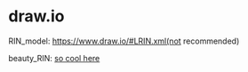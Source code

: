 # draw.io
RIN_model: https://www.draw.io/#LRIN.xml(not recommended)

beauty_RIN: [so cool here](https://www.draw.io/?lightbox=1&highlight=0000ff&edit=_blank&layers=1&nav=1&title=beauty_RIN#R7V1bc9s4lv41rtp9iAr3y2PidGZ2a2ZndnurtvtpSpZoW9Oy5ZHlTtK%2FfkmJkIgLRVACQNChq9uRKIqkcQ6%2Bcz%2FnBt8%2BffvTdv7y%2BNfNsljfILD8doM%2F3yAEEeXlP9WR74cjjODDgYftalmfdDrw8%2BqP4nBQ1gffVsviVTtvt9msd6sX%2FeBi8%2FxcLHbasfl2u%2Fmqn3a%2FWes3fZk%2FFNaBnxfztX30%2F1bL3ePhqED8dPzPxerhUd0ZsvrBn%2BbqZHA48Po4X26%2BNg7hn27w7Xaz2R1ePX27LdbV2qllOXzvS8unxwfbFs87ny%2BwT7dL%2Bp9f%2F4D%2Fgh%2Fk8o%2F%2F%2Fv2X1dMHTOvr%2FD5fv9V%2Fcv24u%2B9qDbabt%2BdlUV0G3OBPXx9Xu%2BLnl%2Fmi%2BvRrSfTy2OPuaV2%2Bg%2BXL459Znfuwnr%2B%2B1q8Xm6fVon59v1qvbzfrzXZ%2FA3wvFsViUR3fPO9qFuDVtXbbzW9F48Q7QQmtLlA%2FdLHdFd9a1wMeV7nkzmLzVOy238tT6i%2BwGT18pWZMAag68rVBaUgOxx4bVMas5uF5zV0Px6ufCFC%2BqGnQgx5Isc%2Bg9LgDBS6YBz1AIYAQYeiBETEpwomDIohSmyIMxCKIgqtBCbKcF%2BLeZ4OwhSju7sMQRDg2g2PpBYDR1j4LcLpfLKT0WPsSFSRehll7qW0EgrAfMCEaDZhwaGAylrmAS1pwfZmhRbMmnZr0s4ghGcdzFkhSiE5qlFhlUwOSaKiEeQY74w4ul%2FdAJ5l0EQMCjmURhhhUAJMaDiEB1VlNekgZjRw07uZwCeQrNkdIsU0A0ehBkUuNwgrKtf2hICwCQXKQ2vflz36Zu%2FZHBMnRJSkIiIdNIIO1HwablDVV7wUkoUuBhdixFwCNRQ8UGpxCmRQHBIsKTkgnCAZOYYEcBIlnUaDQ2DQeTcqkB%2BTMJSycGwTGIwiaCKIQS3jTI55yC2NrUw7ZcAU9QkoQCIAPPRzKbUx6RAasjLVbyXS8UmZFJzVYLNVWQGvti%2BVD8XP9drPdPW4eNs%2Fz9U%2Bno5906pzO%2Bctm81LT5J%2FFbve9Xvz5226jU6z4ttr9Un%2B9ev1r4%2FXnaq3w8V21VJTW7%2F5ebFfl311slVZQUrhJqv3PkVTVH3KeUOXfvXnbLoozC9RC0G2xnu9Wv%2BvXd1Gn%2FurfN6vyzqeNCanhnZTGftvNtw%2FFrv6aQeTjc1xOdw9XWLldXqqXi7e7onsT3h144i93xwPzxW8Pe07529tuvXou6uPL%2Bfa3v5WXWe2qvxzMANUPov1Rx74%2Bei2juimJvkWxAy9dvoBYaClIlvuTZLM%2FSZz9KczoQeL9iYi8mvD%2FfHt6qUnMkuA0BC18UFJ1%2B%2F2X5ptfm2%2F2lzq9%2B958Z19q2fibbGmtWOzwiQqywhvL4Z6KNxE4sMo5MEYhmPjjdjv%2F3jjhpeLN1zM87oa6EyMfLhiUrcn4xM79nAng1AxvOabAAXP3%2B59AGjzslEckqTyiWcojquEQGVAe0SjyCDFTHkHT4xpdIIkxCCRIm4xwjTw6XOl9CSTqK5CCWD19BRICuveIaALJOp1Bfub0OPLLw5U0yS9NfgldflFbflGH%2FOKx5JccxN%2FRtrVd2NFECAMwTYdWRZnVYr7%2BuF49PJcHn1bL5f6BO2GSafISt8nLgNDDoshFjE0%2FiuXYPzyZJRftS1HcdakWEduOc%2BGFMBuDEEYad10jhNE7tAqZpxCWg8hgA6%2Fr1NS2TUMxOXN6HBnMxiCDWyRqf9kcQAYjptOU2zKYOWQwjSaDbYJlCGIUaa4tOWsTkl1C3JTa7cpAjYcfSs6CUgPFWVXncIG3LCBscV%2FbAbiZ8UpJT6pEMMIZlKD%2BbchqMiNIUA4Pv7GRudpbdJ95CuPGCcwOZdtkvmUQnPU0v2eEUp3RAYCXMPqYFIC0O6kvi2OuM3gdIW7TAAgVZ06Psx08spWz1QBeT8mDgygDmOrAKR0GObKVARxNGcjCojkBEgRIByQBWChAukQr8MWd4AKXclPCopmRVOprWjPAuy4VSD5TCVvuFBWQPIpZsgWkQVCIQp25BjdJrk%2BzeI8mSUClJ5JZQFX6c8MOiAMtRJqKP0kBLdCj%2FCFbbBla2SE4M2WHZwQzUNlaCmpm9Pj%2BpOl023L5QU0chYhxeVlOWF%2BkYYa%2FTsgkQDPClNBhY5sMII1Og8c2R5Gh4Zk6GsWrio5O1NqrCo5u1oG8qrBmoW5nEI4CapyYjUvMSrVAoMaxDmoSJAE1NIFaT1AzCuKHTjj0qRbKjoKqAVHUjkOciC5KJS1VQKMIzGZQU4Igd5XhJaWV6uySt64APU2QH7K6APnGkXCQnOTe5QXILHZMkBuCRhEayknemwUGbnBKKvKPPpnMwckz1j0iRBFRbAxm5HVDZagGNjHM%2FHF1n7iIIybE6Yk4Roohwi7ESeo5QarTTt6IM%2BXVnkUv6asPoSH0ITOzFtVBcd%2FUWuP8SGg2RbJ7opmZXIuoC82SBrMhyMm4q8JMrIloM0ouCTMdM3QANXJjBQ6WMjhw5Er5ALohLIg3uHcI3OpagiTW3bg%2B32FJcnKO%2ByuLXXAuZ5bI5g%2Frtx3OyHjnld%2BXzM98w5i5tKp5Ynsy7dnz42wUnwab2cr8oTNMzHRaxJ3GDLLFf7QkE0izSKkNVIKao5QOYj843CSmJumbJRsMCdCIkSCLPFa39zSt9q9kSN7bv2Ru0PyBTTRIWW1XchU10kK4PPX%2BGCYtRJWvJfJl2M4HqMeWG1Zt6Ix9I4H3dKdWx0jXNyKpSaNIRMhUTTITcVt8vknVJJBVh72ZFHoyLpG0iZdjTcbFcRo02sm4SGkvwbNxLQdGfae4cDO1yuuJMWY6LpSDx5V8BrlMRDyXfggFGjodAY8xr40WYklcRBToDrNA7f7NDETodH4kTWyDYBTODz0JHooxVfIdhoVFMDnM%2FlsYGxeJ7f4YRfLYeQ2f56LhY%2BgL3NE0fDI5tq%2FybJnb0UlR17CjeBS19Sn8DVFW%2FW%2BRtvzbdzr5tkW5qvO7%2FQnVMlXAXa9z9fG8bqO4KJeoAuD2%2Foq1zVDehn66oZ8NGj1vKj4wyFMf1CXNebS%2BMi%2FBg3jcsR1RNOLZetREPC%2FiQbWhBiOdLRkhm2jnpJ302XiueaLxqGenqE7U86Oea%2BelpZ2dkIfRN4hE9f9EOz2xmGdGPGoroBPxPImXAW6qpPAG%2BRj5tv9vIt7ZJNjBFRYVSZpI15d0GRgK1I60VphZQqcK8UzUU%2BlnJLeNZ4etJtq10c7otJDBznPYeRP13P7O3Gx0alt5k8hzuzZV5kc2pJuMPH%2FiCd5JvKRWArNVzcm70hbdZyAz4tmq5uSTbgv2gxlkjCEqOaMM0U5KJsVQNime%2FqFavU9CuS2HVjyZHdiblBe%2FigPmyrlJSzxHYG9SX%2FzUF%2FfeSysDp%2BDexQqMe%2FelJZ9t900qzCUqDOKD%2B1%2FUzc5lLOmr1ZGw5Fksx5aCM2e6KP5Iyb69QgjsU4PfrOYB2oLb681FrPW21f9S5yjRD05bx3R36TojJsNvFlvjL9UO8W1SOQzSSSuTz0k8V2VEPOLZCv%2FvxWK32f7bgYb%2FPhFRx04KTCJy6CCiTEpEj8qI8Yorxq0ld0do7BUnKNaK28recdtMW8agHxYm%2FSgZXGh5NFiLsWUKvGhJGv8EZLCkca7S1dSCI08NL9p6C1ujrjcMmfaLQTyo27aYuFwTrl4W0agnry%2FRjlG9hbXqrdYRJtmNdORsxoRklEKOCMTC9iQKQgTiVDDVbbL3rEern%2FTZqwaq0YbAbjInzj9m1zfiVHVDcH1TugGH8mTH0VCUZJQUYQEOv03vKi85vrRsgCwflqrxbx3cZ9%2BF8mp2kLqHVNmFfndp2Tm9efyk7%2FvyeNc3YvH49c2Uo3Qc0nicjIbHqxABaPC4EbwTYCYZwJQhiLhUJllfFt83ZDnD4ufvEojFSyvXZNiO6eOd34jF4rbWnoDF23tZnS8SNwrazZrxVqU1VA%2B%2FwbYORkznap1VJJhBggTl9e%2FLNJ7KqnRcxu8mgRQgTOzOvOD8U3d9I9bOyaI7XfgmcgALdaDucg25OhCniVx3b7g4jRpcXaANA9B36xBkXgqjOLNB7IdWd4o8VDWLwRKJm4iEN1yREXbHVmtUX5Yze9Y4LtWb5UI3IoHQoxNJSdTyiTZfy3eL9fz1dbXQiR5mZCrkBqxJKS6Bte4%2B6LipSsgrNQmPNjaq%2BqITRnnL5PqO0Jk6dm1bHHPK48ml2pf16SlZxY7AJ%2BqxA6GHAzwRaxOkszYA6BLWDiixB2Y1bLAauRhlqXCwWm4oizyybRKxIoUGK0I2NCuyQVlRGoGkkyurLyuyU1rXMYzrx4rhGM0uJB%2BC0cCsKlpr8Fk1Ep3gSxitMdyHacN9miJdcw6oNxElOveW6C1zDtPwNrNCD9hsBu%2FN25b7CwPjUtF5Gw3K20c%2BrJu4H9snS0l686KuHViQHNme7%2BZv5svfclD%2B5qbsb%2BRd9DfXbLs9NXp7NH5PwuFEY3AA5XUMDrSpByWSw4m%2FvfhbWCxpKhRXcDdJzN2qYUPe%2FXL1QfCknb%2Bz65YLUZDp67ZDkyONcRgQiU15NJJBM2CmDeqmneAImrgINFAkfEY1XKTtKvKIxuhBVQrTCb2QBWHn3lNijMRCRs6nPiACz50fydmvVnGUDYeH6RotdZcTZcKRc6hSHtLMz2I5Tc%2FVYG3GMLvpr%2FNlKBPjRCaxMTyCEl%2BZ2DvebtyJgSQzqNA4tLVDKPyYFnKNwD1F1RvXGr%2B45b7ilgcZn9Q7Wq4KWBR7445kEnT2%2FFji9h3Ma5CDSV6gZ39T4ZK8zFGrEXFwbVaSd3YaSllLX8rfh%2FRtcZ9cG7Mxpa%2BkkaQvlbDlTpGl7whnC%2FGrpO%2FJ5X261vilr%2FSVvqwlUBRX%2BjJT%2BtZtOVvz%2FBk8d34s6euRyDG89M1qtp0xoJAS6RK5KQcUQmoTbVCRC3kT1mYcDTcE9QiQsNQEjl4%2Fldw79IToY8O9bhSLJO8ZN3w3woryhRrBajSOoSKRvOc5bY5Wa1vbFbJb3s%2B41DLfKv6Wl7DzqKS%2B%2F35py8KLK%2FXNHGdWt9Vrr2A9e34kqY89cuYmqa9JfWk6JalD6iedaAtVA9AGFauOcVOzVJefRA%2FQU9XtcqgOIlCRyOh0OzVL9QgvOfdeYvK5e85N3VKd3VLN%2FBiKXDZT0oabUE26%2FTF6%2BBDq3DNJF9wjrt7IwKu5dDl%2FfdxTAN6cycVDl1iEYKbZg12Jc5fSMUwi%2F6DJclz59I%2FcdHH5EqdmOwvMfcuXElaVqGEe76Lis%2BkDYUa5FEVDl0tBGsQ%2Fa%2FsbjEIocmrS3bvCmZKuS4WqcCa05U6RLUK7JWESaZioCaTVRJBg4CcP4zltfQbbx89Ir6qHpMpBVznpymN1QU56BTHyxvBLXVSd5A8xHm4j4gtGeNCqIrOuvaG29a4qMi%2FlHcgNBirEdlAMw%2BEQNKsuKo4UV3G4Veg5eNXFeDicijN9dgijM3Z9Mx%2BL909on6wiI4uWIY2QnI7xDF2yA8Kro8hoTEHIRY0pQu4kFbf32ElBQgz2FsFmSM6vHVzvWIUxdlbdJ66mqZZ3TLGHJS3E0qmlCnSH97XTAbRUboylqbxkDEIgCaRMAtWEqIHTOGm8gfQroUzgwNGwQ8MNpBf4yFbkMO0RMJf77AWL0uhzSZ%2FApi8etD0D57pXh%2BKLvToCGU1H0iub1DanpgFYbfYwM%2F3xzoKdpP54x9Tq0yyRaS5CZxoasAmYdIwIVCN0s9B4K7cG0hO%2FKR2u7Kot5qALLVvZDanXqtHiHgmzQfr%2FXVuNRZhRjdVdKQaSZJRBx5D2DFXYXEtWjIF9hLo8saoXQ5qSFebQHaY8GgfxsJGKQdT0iaFmi0CebTXHrCPpOYI3xXBLUjF4fjPzNYUC1Ug6%2BnobetIp9SR0NTE13DbHnrRxpRFzednZelfzjLY32L%2FeNuqDDweQ%2BlieAOHLt9OH5auH6t%2FF5nkx36lrlQ93uNzhQ3vXrderl1cPWTd%2FfSn1%2BvLN%2FepbtQc70ojbIofzOQAHgWZKK84BuL0NBHjMsJGhK49GOd81aUViQZ7ISdFuTWjXAA%2B2DRXIsbIyTHMUxyAXPSWLguuRKLgXhXkkaWWr2g6iz0Jp5IZI53hCaiNEvOYnIqsSbC%2BEQO0IofQbXbkpzcNLlJssAcfbMr%2B6qOVKO2kUhm9OdSMQGejAXfoDdegP8RKPlM02InRoHUoU3orSUQaLi2rqQqKDd0NkyOMoLlTMAGAcQgIkllTqUWNSTR%2BgmElY5fYey0lThX24RxbdBEla5MBMMXPFftJWsnG7ZCZ3RIIn%2F06S0nUjT4bBwTPOuHfGWSSDChnJYxTFKl1HnBt3ShNoUEucN7hlGmhAxmRkCl2GWdreWHwU5rVOrRJ75m5qAUB5bGmFDG3DKa3UKqaRViod7xqHK3A5XBvV234%2B1x87GIWs8UREumKJKv0nTUBK2HksU2F3i3EsjCJVpQd2lHVDFo14toNjKutuox5EMyAFEBwIhiU3prYTyj1zyiKS09XdLARSNzMLJ6j2sTlnEHCJheCCcWYknhPscJgnzSKQLi9CEEaZ%2BKQPn5hsYmjwxO7akjTbBAWYGD%2FubJObgA4ENUuy04FQbi4311w7fUVXP7j38JX%2BXcH0G%2BHzrUDPnx7J1yBd1R09IZC7IPCXpBkk0GHBFnBJC2dRh2QczwOV70CgO1a5ymFsulWFjVbE8JgHlGqjcB8ZviGxKBYLF63uBCU0kJwxS61YaUoSATAT5Tcp4Dbl0pZaSdtPVBJquXp%2ByEdh8HMN2arDGTETNvLaqWO6aqsi6pgut5EJgQnK57w33JcvjH350kPo27RIU8gmoK4nHgtoe5exGRcSxqMEUgfM25RiKEk4QXqM2khSwHmaO4yRrsT2n81gxRaWcknd7AxAL3b20mFbspYTVXAaXUm5PSrJuy%2BXMY2BYxmJ96XzPpE53yNxKTHnay1JKs6XI2N9PCzn6xAKwcXNvSzQ9%2B3tFYo7a%2FN2XHr6UoBKTXYw20da8nbsqKCu3JVq%2Bww3fyxVL6n6joBtS2%2BLxea5XKu3xW61ebbIO6QW70HKXLR4ztnQheoI2Fb1en%2FfnGjq0Z10MJpyKGeSiKoVFENVt7gmhZG0Y4CuZLSI9LXttAP45kRfj4405%2Bkbgo5YVP2a3HSEpxaxQ1ncCNj2zra4XxeL3fx5kRc9Pdxe8elJUPu%2BhMAiZtIQHQIuFb6ff5o4Q3T%2F8x%2F%2FVb6cP1Uq1PPda%2FXPx%2B2i0q8Wu7dt8c4Cd%2F5BnivTtvS6yartH68yPgSGWAB1QU1Dc6Xp8Gjs5DH4LHE3cgDYjZbkS%2FllJU7KyLzxjw8O7EXxjQQO7G%2BBp77Px5jhxXYnJ9i6mG9FaDDTE7oSHwbdBtoW0Ngf6vwvWjeAd5SCfJYydE%2B31iqcNCyK9dQapkzR3i1Ujdx65hsbD8eatp1VPC82y2Jrs%2BgIhG8Vv9vvoerNQ9XquH692DxVTY9TS2gMdU4pz5%2BV9jVnQCBMGeeOXPmkCh%2B0tfea%2FnZr3Yn%2B%2Fel%2F6rukVHwi8uIAZAunZTFxQLhOXMjBAYMT3Yb9mugT7IcgOjVgH7rStBOT%2FPo0bVla9nuT3jDua4mB35EV35ejZGSGYtJAEST5TFReZlm1GCbYIUfS%2BgEdgzK%2F3P4QIiQy7RlAM4g54kJgjo8dYFVay0m%2BdETiIpIeOUj%2FQwiS2KTnYsbOkN7l%2FU9Melf2az%2BpgrHLYfy5VEeeXjavJd0nqRLLf2xkyDHXwFAE0jLU9XW%2F0sVPtY5CJm6KpqMoN%2BexNSeY4YaGYoecXR2ZYKxEfeSYvvfl1u7hNhG%2Bt5Si5xSUaroaa%2FxwG2Ec3SHisYFjImBt%2Bv4QvBA9JimMKbbIJjhz9B2PSHBbOw2jovxcLv2knsT0ohhIgmwRAqFrvHa0gLbPUIK%2BkTxt9W5vG0G0lhifo39z79LRwYK72IjGwgtDZ%2BaFmMoYDJxKb92nTpbs%2B1xRU%2B8RdTn3wvIls2ua3xFfhoro2uQ3LhQ7oOuYstFX2iHiknb%2F%2B1iUny1X9%2FdFSbMqsw9s7stf%2B8wuMH9eVq8%2FHN6tXhunVve8W28Wv%2F3AkrJ7a1yXwG1U2h7rfzRjy9UVJprWxW3X73BNHPokabUkycy6p3zYzR9c5I4OoR65YMh7Ygg6WHM256Vpho1CzN1wJqQuNs%2B%2F%2BwKSzpYdVUF%2B0NCSaG6wQtRJqJgQI6YkpCuWoLTwNBq2assx4UaWuIG8caOlcjEVbrQb%2Fa8v8%2BfLcePuuYEah0sNhhrzQtwvPFCDLURxF6iuiBilxRlgBlaazYQZWWKGb945PrRgGg4zrm%2FOJFyQsS7mv33%2FR%2FlHvGWjcNzf36OFD3Qs2R2jgRQOIvXmlW7oUMOR0qgbzmErPfVLp3P4YAgf7N6fvtx8ur2RHycDOJoBzM38KCFdM2BUr5lENrALUFJv9TtQ4IJ5bHVQCCBEIHoYbdqkcESBmKMW7TgbLQI1cprIM2kJJnWor2XBh9USnNMFJo9EmIYjZr8ZaMNGYndETpOPJ9BwQoEXaIhhQcPVFG5yRwSADCnM8prhQUMNOBghaIxp81%2B7pd0RXMKqAr1Ddw4hmVHJAwEuF5FCjgjEXGLVOilVeJdfb69OPopzQRFuNh9w4klaJ4WaaR3eSfFhclMkdVOYrKXCFA3WktJmrXguCjG5zjMWccpd1a3fimHDbepBJ6M4uFFMoZdESqzh2o7MCTbygQ3vmS%2BipdNTKthoj7hNZvFVoGE0Gh8eMjAavScNvmfI8J0zjeG1kHFRGj5npgys%2Bw20Nn6zvlC7cuMm4qt1nOzzOPY5szqmDm6dq%2FmX4wW2d60LeYcIRAvnpdGFMM3CEo9N2kYnVqpxXQfP%2BbOEB6GvDSC3lP4IE5qwcY2WIqLeJWnGjaQ8P%2BmQGCW5xvmxJGF7yOs6l8AN%2BhR%2F2OElbkSruy%2Bf%2B4jHO8Lofk5NAPFIfMSjq94%2Bnt6vNkEW4lHJwEnvr6mj8rQ89H4wqHgM0Jl%2B8jC2xLyEnqznDEukdRaojmITaOQIGqrRjwdooEFBw9l4%2FYf3Ly5X2%2BIwIAt%2FLuavp8e%2BstW1XoOcAYqQnFyOF6FITytpXCiCfFGEDBrcPD7o5NNz%2BPTigAmCph3jAJOkbj6srjxeMHnXKol%2F%2FIINCybXBwjepR0TB0eYSlTIRylBOSUHTzjiRAcvHBm0DOn4oJNpE9%2B0YcDslJIDjuQUdpxwxIkOXjgih8WR68M0k3HTD06o0gHzMW5wFsHni8BkTKBw7VZvie8SM9mP0xnlkCBx%2BG2wTeQaJYztRto%2FUCbDUarFz2SIxVCtuXOhMxnsG9X1KN5ZfbAeMdye%2B0DOfiFO8gNW7qsp%2BSFl8gP3iEAkTn7IKQLxXiuBMfbuHcKGzfHD7b1DrjPaVxkZ7b1dfw%2Fb%2BXJVaGwi%2BRLs57IHgIVS386vz2nd6y4CK2zedtnwQgFLbuAevCAZx%2FNQKeKAZUdtNYNkhHLg%2FeeIY%2BKrcKO2sfOJ5AehGbHRiXV%2BbXzyAyc0eLMRJoOWXR4fdFJDEqohx0lF%2BZRkkpxCCJNUcmY9ecHJoM3Njg86OTsSOjugAGZMEoKhaz1IVjlSF%2Bkn7xlQvHOkBk64JFOOVKxaDwjNfnaDJzKQ9sqeyRNynedL1d6dkxBpia3u1iD26vnlbWdRZLDmcs28o%2FZEI51hGkTdz9cNQDts1GSphi4NymFX%2F%2FRYneIwtbW8iXLOMJRebQ1tfA1EuPLtdlMh3vGzP5VY9fjXzbKozvh%2F)
